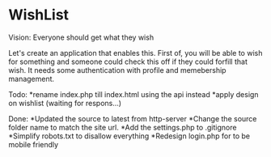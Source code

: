 WishList
========
Vision: Everyone should get what they wish


Let's create an application that enables this.
First of, you will be able to wish for something and someone could check this off if they could forfill that wish.
It needs some authentication with profile and memebership management.


Todo:
*rename index.php till index.html using the api instead
*apply design on wishlist (waiting for respons...)


Done:
*Updated the source to latest from http-server
*Change the source folder name to match the site url. 
*Add the settings.php to .gitignore
*Simplify robots.txt to disallow everything
*Redesign login.php for to be mobile friendly